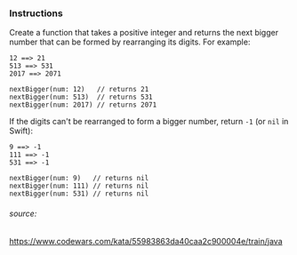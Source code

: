 ### Instructions
Create a function that takes a positive integer and returns the next bigger number that can be formed by rearranging its digits. For example:

```
12 ==> 21
513 ==> 531
2017 ==> 2071
```

```
nextBigger(num: 12)   // returns 21
nextBigger(num: 513)  // returns 531
nextBigger(num: 2017) // returns 2071
```
If the digits can't be rearranged to form a bigger number, return `-1` (or `nil` in Swift):

```
9 ==> -1
111 ==> -1
531 ==> -1
```

```
nextBigger(num: 9)   // returns nil
nextBigger(num: 111) // returns nil
nextBigger(num: 531) // returns nil
```

###### source:
https://www.codewars.com/kata/55983863da40caa2c900004e/train/java